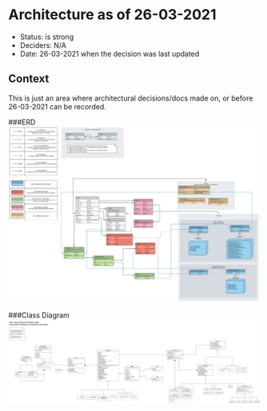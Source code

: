# Architecture as of 26-03-2021

* Status: is strong
* Deciders: N/A
* Date: 26-03-2021 when the decision was last updated

## Context
This is just an area where architectural decisions/docs made on, or before 26-03-2021 can be recorded.

###ERD
![](0000-ERD.svg)

###Class Diagram
![](0000-class-diagram.svg)


